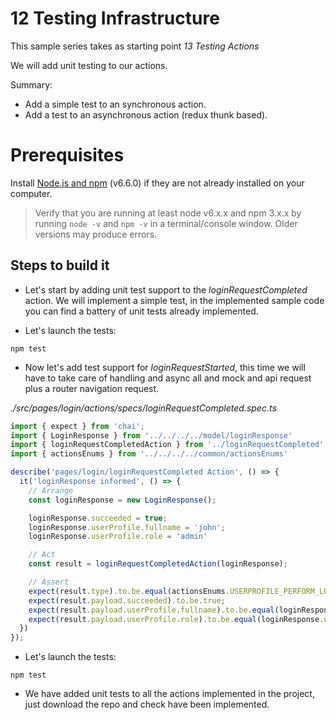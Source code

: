 # 12 Testing Infrastructure

This sample series takes as starting point _13 Testing Actions_

We will add unit testing to our actions.

Summary:

- Add a simple test to an synchronous action.
- Add a test to an asynchronous action (redux thunk based).

# Prerequisites

Install [Node.js and npm](https://nodejs.org/en/) (v6.6.0) if they are not already installed on your computer.

> Verify that you are running at least node v6.x.x and npm 3.x.x by running `node -v` and `npm -v` in a terminal/console window. Older versions may produce errors.

## Steps to build it

- Let's start by adding unit test support to the _loginRequestCompleted_ action.
We will implement a simple test, in the implemented sample code you can find
a battery of unit tests already implemented.

- Let's launch the tests:

```
npm test
```

- Now let's add test support for _loginRequestStarted_, this time we will have
to take care of handling and async all and mock and api request plus a router
navigation request.

_./src/pages/login/actions/specs/loginRequestCompleted.spec.ts_

```javascript
import { expect } from 'chai';
import { LoginResponse } from '../../../../model/loginResponse'
import { loginRequestCompletedAction } from '../loginRequestCompleted'
import { actionsEnums } from '../../../../common/actionsEnums'

describe('pages/login/loginRequestCompleted Action', () => {
  it('loginResponse informed', () => {
    // Arrange
    const loginResponse = new LoginResponse();

    loginResponse.succeeded = true;
    loginResponse.userProfile.fullname = 'john';
    loginResponse.userProfile.role = 'admin'

    // Act
    const result = loginRequestCompletedAction(loginResponse);

    // Assert
    expect(result.type).to.be.equal(actionsEnums.USERPROFILE_PERFORM_LOGIN);
    expect(result.payload.succeeded).to.be.true;
    expect(result.payload.userProfile.fullname).to.be.equal(loginResponse.userProfile.fullname)
    expect(result.payload.userProfile.role).to.be.equal(loginResponse.userProfile.role)
  })
});
```

- Let's launch the tests:

```
npm test
```

- We have added unit tests to all the actions implemented in the project, just
download the repo and check have been implemented.
